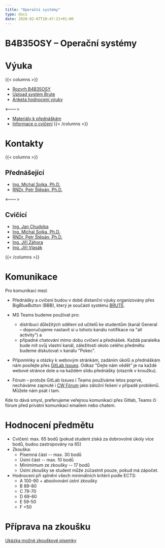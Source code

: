 ```yaml
---
title: "Operační systémy"
type: docs
date: 2020-02-07T10:47:21+01:00
---
```


# B4B35OSY – Operační systémy

# Výuka
{{< columns >}}
- [Rozvrh B4B35OSY](https://www.fel.cvut.cz/cz/education/rozvrhy-ng.B191/public/html/predmety/46/83/p4683606.html)
- [Upload systém Brute](https://cw.felk.cvut.cz/brute/)
- [Anketa hodnocení výuky](https://www.fel.cvut.cz/cz/anketa/)

<--->

- [Materiály k přednáškám](/docs/prednasky/)
- [Informace o cvičení](/docs/cviceni/)
{{< /columns >}}

# Kontakty
{{< columns >}}
## Přednášející
- [Ing. Michal Sojka, Ph.D.][ms]
- [RNDr. Petr Štěpán, Ph.D.][ps]

[ms]: mailto:sojkam1@fel.cvut.cz
[ps]: mailto:stepan@fel.cvut.cz

<--->

## Cvičící
- [Ing. Jan Chudoba][hch]
- [Ing. Michal Sojka, Ph.D.][ms]
- [RNDr. Petr Štěpán, Ph.D.][ps]
- [Ing. Jiří Záhora][jz]
- [Ing. Jiří Vlasák][jv]

[hch]: mailto:jan.chudoba@ciirc.cvut.cz
[jz]: mailto:jiri.zahora@cvut.cz
[ms]: mailto:sojkam1@fel.cvut.cz
[ps]: mailto:stepan@fel.cvut.cz
[jv]: mailto:jiri.vlasak.2@cvut.cz
{{< /columns >}}

# Komunikace

Pro komunikaci mezi

- Přednášky a cvičení budou v době distanční výuky organizovány přes
  BigBlueButton (BBB), který je součástí systému [BRUTE](https://cw.felk.cvut.cz/brute/student/course/1134).

- MS Teams budeme používat pro:
  - distribuci důležitých sdělení od učitelů ke studentům (kanál
    General – doporučujeme nastavit si u tohoto kanálu notifikace na
    "all activity") a
  - případné chatování mimo dobu cvičení a přednášek. Každá
    paralelka bude mít svůj vlastní kanál, záležitosti okolo celého
    předmětu budeme diskutovat v kanálu "Pokec".

- Připomínky a otázky k webovým stránkám, zadáním úkolů a přednáškám
  nám posílejte přes [GitLab
  Issues](https://gitlab.fel.cvut.cz/osy/osy.pages.fel.cvut.cz/-/issues).
  Odkaz "Dejte nám vědět" je na každé webové stránce dole a na každém
  slidu přednášky (otazník v kroužku).

- Fórum – protože GitLab Issues i Teams používáme letos poprvé,
  necháváme zapnuté i [CW
  Fórum](https://cw.felk.cvut.cz/forum/forum-1663.html) jako záložní
  řešení v případě problémů. Můžete nám psát i tam.

<!-- Se cvičícími a přednášejícími komunikujte osobně na cvičeních a -->
<!-- přednáškách. Otázky a připomínky, zejména ty, které mohou zajímat i -->
<!-- ostatní, směřujte na [GitLab Issues][]. Případně můžete použít i -->
<!-- [diskuzní fórum][], které ale chceme používat primárně pro komunikaci -->
<!-- od vyučujících směrem ke studentům. -->

Kde to dává smysl, preferujeme veřejnou komunikaci přes Gitlab, Teams
či fórum před privátní komunikací emailem nebo chatem.

[GitLab Issues]: https://gitlab.fel.cvut.cz/osy/osy.pages.fel.cvut.cz/-/issues?scope=all&utf8=%E2%9C%93&state=all
[diskuzní fórum]: https://cw.felk.cvut.cz/forum/forum-1663.html

# Hodnocení předmětu
- Cvičení: max. 65 bodů (pokud student získá za dobrovolné úkoly více bodů, budou zastropovány na 65)
- Zkouška:
    - Písemná část -- max. 30 bodů
    - Ústní část -- max. 10 bodů
    - Minimimum ze zkoušky -- 17 bodů
    - Ústní zkoušky se student může zúčastnit pouze, pokud má zápočet.
- Hodnocení při splnění všech minimálních kritérií podle ECTS:
    - A 100-90 + absolvování ústní zkoušky
    - B 89-80
    - C 79-70
    - D 69-60
    - E 59-50
    - F <50

# Příprava na zkoušku
[Ukázka možné zkouškové písemky](pdf/ukazka-zkousky.pdf)
